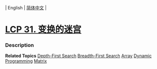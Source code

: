 | English | [简体中文](README.md) |

# [LCP 31. 变换的迷宫](https://leetcode-cn.com/problems/Db3wC1)
 ### Description

**Related Topics**  [Depth-First Search](https://leetcode-cn.com/tag/depth-first-search) [Breadth-First Search](https://leetcode-cn.com/tag/breadth-first-search) [Array](https://leetcode-cn.com/tag/array) [Dynamic Programming](https://leetcode-cn.com/tag/dynamic-programming) [Matrix](https://leetcode-cn.com/tag/matrix) 